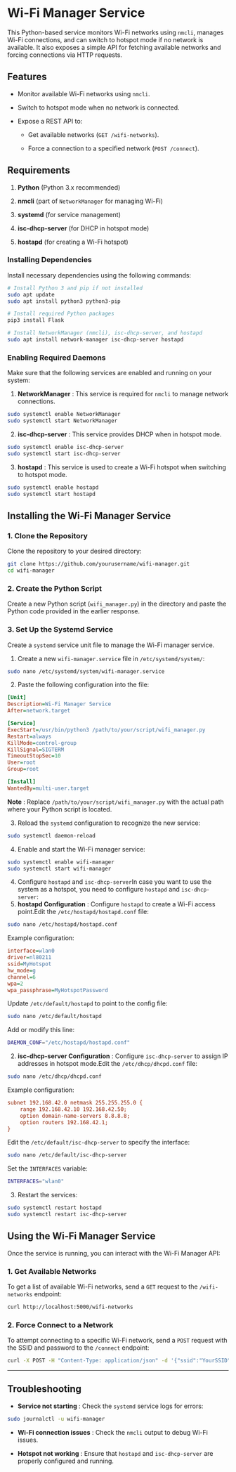 # Wi-Fi Manager Service 
This Python-based service monitors Wi-Fi networks using `nmcli`, manages Wi-Fi connections, and can switch to hotspot mode if no network is available. It also exposes a simple API for fetching available networks and forcing connections via HTTP requests.
## Features 
 
- Monitor available Wi-Fi networks using `nmcli`.

- Switch to hotspot mode when no network is connected.
 
- Expose a REST API to: 
  - Get available networks (`GET /wifi-networks`).
 
  - Force a connection to a specified network (`POST /connect`).

## Requirements 
 
1. **Python**  (Python 3.x recommended)
 
2. **nmcli**  (part of `NetworkManager` for managing Wi-Fi)
 
3. **systemd**  (for service management)
 
4. **isc-dhcp-server**  (for DHCP in hotspot mode)
 
5. **hostapd**  (for creating a Wi-Fi hotspot)

### Installing Dependencies 

Install necessary dependencies using the following commands:


```bash
# Install Python 3 and pip if not installed
sudo apt update
sudo apt install python3 python3-pip

# Install required Python packages
pip3 install Flask

# Install NetworkManager (nmcli), isc-dhcp-server, and hostapd
sudo apt install network-manager isc-dhcp-server hostapd
```

### Enabling Required Daemons 

Make sure that the following services are enabled and running on your system:
 
1. **NetworkManager** : This service is required for `nmcli` to manage network connections.

```bash
sudo systemctl enable NetworkManager
sudo systemctl start NetworkManager
```
 
2. **isc-dhcp-server** : This service provides DHCP when in hotspot mode.

```bash
sudo systemctl enable isc-dhcp-server
sudo systemctl start isc-dhcp-server
```
 
3. **hostapd** : This service is used to create a Wi-Fi hotspot when switching to hotspot mode.

```bash
sudo systemctl enable hostapd
sudo systemctl start hostapd
```

## Installing the Wi-Fi Manager Service 

### 1. Clone the Repository 

Clone the repository to your desired directory:


```bash
git clone https://github.com/yourusername/wifi-manager.git
cd wifi-manager
```

### 2. Create the Python Script 
Create a new Python script (`wifi_manager.py`) in the directory and paste the Python code provided in the earlier response.
### 3. Set Up the Systemd Service 
Create a `systemd` service unit file to manage the Wi-Fi manager service. 
1. Create a new `wifi-manager.service` file in `/etc/systemd/system/`:

```bash
sudo nano /etc/systemd/system/wifi-manager.service
```
 
2. Paste the following configuration into the file:


```ini
[Unit]
Description=Wi-Fi Manager Service
After=network.target

[Service]
ExecStart=/usr/bin/python3 /path/to/your/script/wifi_manager.py
Restart=always
KillMode=control-group
KillSignal=SIGTERM
TimeoutStopSec=10
User=root
Group=root

[Install]
WantedBy=multi-user.target
```
**Note** : Replace `/path/to/your/script/wifi_manager.py` with the actual path where your Python script is located.
 
3. Reload the `systemd` configuration to recognize the new service:

```bash
sudo systemctl daemon-reload
```
 
4. Enable and start the Wi-Fi manager service:


```bash
sudo systemctl enable wifi-manager
sudo systemctl start wifi-manager
```
4. Configure `hostapd` and `isc-dhcp-server`In case you want to use the system as a hotspot, you need to configure `hostapd` and `isc-dhcp-server`: 
1. **hostapd Configuration** : Configure `hostapd` to create a Wi-Fi access point.Edit the `/etc/hostapd/hostapd.conf` file:

```bash
sudo nano /etc/hostapd/hostapd.conf
```

Example configuration:


```ini
interface=wlan0
driver=nl80211
ssid=MyHotspot
hw_mode=g
channel=6
wpa=2
wpa_passphrase=MyHotspotPassword
```
Update `/etc/default/hostapd` to point to the config file:

```bash
sudo nano /etc/default/hostapd
```

Add or modify this line:


```bash
DAEMON_CONF="/etc/hostapd/hostapd.conf"
```
 
2. **isc-dhcp-server Configuration** : Configure `isc-dhcp-server` to assign IP addresses in hotspot mode.Edit the `/etc/dhcp/dhcpd.conf` file:

```bash
sudo nano /etc/dhcp/dhcpd.conf
```

Example configuration:


```ini
subnet 192.168.42.0 netmask 255.255.255.0 {
    range 192.168.42.10 192.168.42.50;
    option domain-name-servers 8.8.8.8;
    option routers 192.168.42.1;
}
```
Edit the `/etc/default/isc-dhcp-server` to specify the interface:

```bash
sudo nano /etc/default/isc-dhcp-server
```
Set the `INTERFACES` variable:

```bash
INTERFACES="wlan0"
```
 
3. Restart the services:


```bash
sudo systemctl restart hostapd
sudo systemctl restart isc-dhcp-server
```

## Using the Wi-Fi Manager Service 

Once the service is running, you can interact with the Wi-Fi Manager API:

### 1. Get Available Networks 
To get a list of available Wi-Fi networks, send a `GET` request to the `/wifi-networks` endpoint:

```bash
curl http://localhost:5000/wifi-networks
```

### 2. Force Connect to a Network 
To attempt connecting to a specific Wi-Fi network, send a `POST` request with the SSID and password to the `/connect` endpoint:

```bash
curl -X POST -H "Content-Type: application/json" -d '{"ssid":"YourSSID","password":"YourPassword"}' http://localhost:5000/connect
```


---


## Troubleshooting 
 
- **Service not starting** : Check the `systemd` service logs for errors:

```bash
sudo journalctl -u wifi-manager
```
 
- **Wi-Fi connection issues** : Check the `nmcli` output to debug Wi-Fi issues.
 
- **Hotspot not working** : Ensure that `hostapd` and `isc-dhcp-server` are properly configured and running.



